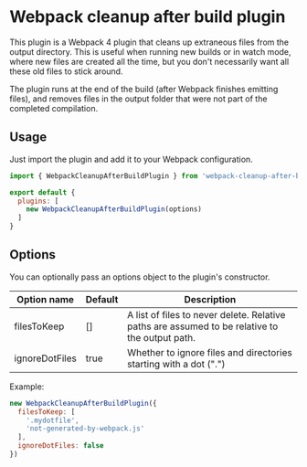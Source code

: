 # Webpack cleanup after build plugin

This plugin is a Webpack 4 plugin that cleans up extraneous files from the output
directory. This is useful when running new builds or in watch mode, where new files
are created all the time, but you don't necessarily want all these old files to
stick around.

The plugin runs at the end of the build (after Webpack finishes emitting files),
and removes files in the output folder that were not part of the completed compilation.

## Usage

Just import the plugin and add it to your Webpack configuration.

```js
import { WebpackCleanupAfterBuildPlugin } from 'webpack-cleanup-after-build-plugin'

export default {
  plugins: [
    new WebpackCleanupAfterBuildPlugin(options)
  ]
}
```

## Options

You can optionally pass an options object to the plugin's constructor.

| Option name    | Default | Description |
| -------------- | ------- | ----------- |
| filesToKeep    | []      | A list of files to never delete. Relative paths are assumed to be relative to the output path. |
| ignoreDotFiles | true    | Whether to ignore files and directories starting with a dot (".") |

Example:

```js
new WebpackCleanupAfterBuildPlugin({
  filesToKeep: [
    '.mydotfile',
    'not-generated-by-webpack.js'
  ],
  ignoreDotFiles: false
})
```
